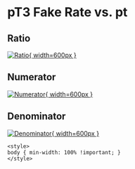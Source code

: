 # pT3 Fake Rate vs. pt

## Ratio

[![Ratio](../mtv/var/pT3_fakerate_pt.png){ width=600px }](../mtv/var/pT3_fakerate_pt.pdf)

## Numerator

[![Numerator](../mtv/num/pT3_fakerate_pt_num.png){ width=600px }](../mtv/num/pT3_fakerate_pt_num.pdf)

## Denominator

[![Denominator](../mtv/den/pT3_fakerate_pt_den.png){ width=600px }](../mtv/den/pT3_fakerate_pt_den.pdf)


``` {=html}
<style>
body { min-width: 100% !important; }
</style>
```
